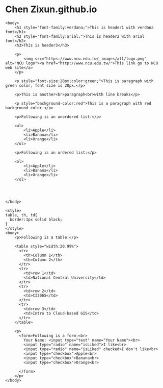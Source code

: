 # Chen Zixun.github.io
<!DOCTYPE html>
<html>
    <head>
        <title>陳子珣</title>
    </head>

    <body>
        <h1 style="font-family:verdana;">This is header1 with verdana font</h1>
        <h2 style="font-family:arial;">This is header2 with arial font</h2>
        <h3>This is header3</h3>

        <p>
            <img src="https://www.ncu.edu.tw/_images/all/logo.png" alt="NCU logo"><a href="http://www.ncu.edu.tw/">This link go to NCU web site</a>
        </p>

        <p style="font-size:20px;color:green;">This is paragraph with green color, font size is 20px.</p>

        <p>This is another<br>paragraph<br>with line breaks</p>

        <p style="background-color:red">This is a paragraph with red background color.</p>

        <p>Following is an unordered list:</p>

        <ul>
            <li>Apple</li>
            <li>Banana</li>
            <li>Orange</li>
        </ul>

        <p>Following is an ordered list:</p>

        <ol>
            <li>Apple</li>
            <li>Banana</li>
            <li>Orange</li>
        </ol>

        


    </body>

    <style>
    table, th, td{
      border:1px solid black;
    }
    </style>
    <body>
        <p>Following is a table:</p>

        <table style="width:20.99%">
          <tr>
            <th>Column 1</th>
            <th>Column 2</th>
          </tr>
          <tr>
            <td>row 1</td>
            <td>National Central University</td>
          </tr>
          <tr>
            <td>row 2</td>
            <td>CI3065</td>
          </tr>
          <tr>
            <td>row 3</td>
            <td>Intro to Cloud-based GIS</td>
          </tr>
        </table>

        <p>
          <form>Following is a form:<br>
            Your Name: <input type="text" name="Your Name"><br>
            <input type="radio" name="isLiked">I like<br>
            <input type="radio" name="isLiked" checked>I don't like<br>
            <input type="checkbox">Apple<br>
            <input type="checkbox">Banana<br>
            <input type="checkbox">Orange<br>

          </form>
        </p>
    </body>
</html>
